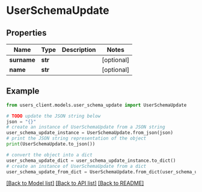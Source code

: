 # UserSchemaUpdate


## Properties

Name | Type | Description | Notes
------------ | ------------- | ------------- | -------------
**surname** | **str** |  | [optional] 
**name** | **str** |  | [optional] 

## Example

```python
from users_client.models.user_schema_update import UserSchemaUpdate

# TODO update the JSON string below
json = "{}"
# create an instance of UserSchemaUpdate from a JSON string
user_schema_update_instance = UserSchemaUpdate.from_json(json)
# print the JSON string representation of the object
print(UserSchemaUpdate.to_json())

# convert the object into a dict
user_schema_update_dict = user_schema_update_instance.to_dict()
# create an instance of UserSchemaUpdate from a dict
user_schema_update_from_dict = UserSchemaUpdate.from_dict(user_schema_update_dict)
```
[[Back to Model list]](../README.md#documentation-for-models) [[Back to API list]](../README.md#documentation-for-api-endpoints) [[Back to README]](../README.md)


